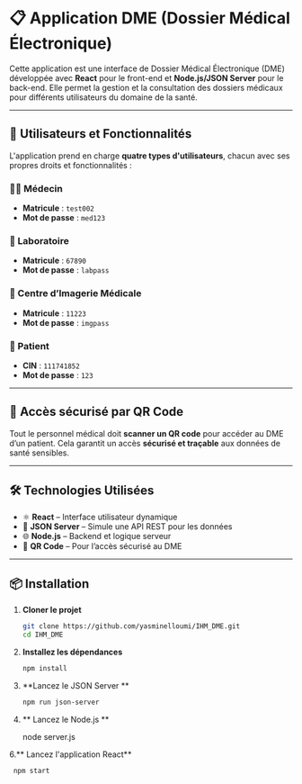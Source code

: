 # 📋 Application DME (Dossier Médical Électronique)

Cette application est une interface de Dossier Médical Électronique (DME) développée avec **React** pour le front-end et **Node.js/JSON Server** pour le back-end. Elle permet la gestion et la consultation des dossiers médicaux pour différents utilisateurs du domaine de la santé.

---

## 👥 Utilisateurs et Fonctionnalités

L'application prend en charge **quatre types d'utilisateurs**, chacun avec ses propres droits et fonctionnalités :

### 🧑‍⚕️ Médecin
- **Matricule** : `test002`  
- **Mot de passe** : `med123`

### 🧪 Laboratoire
- **Matricule** : `67890`  
- **Mot de passe** : `labpass`

### 🏥 Centre d’Imagerie Médicale
- **Matricule** : `11223`  
- **Mot de passe** : `imgpass`

### 🧑 Patient
- **CIN** : `111741852`  
- **Mot de passe** : `123`

---

## 🔐 Accès sécurisé par QR Code

Tout le personnel médical doit **scanner un QR code** pour accéder au DME d’un patient. Cela garantit un accès **sécurisé et traçable** aux données de santé sensibles.

---

## 🛠️ Technologies Utilisées

- ⚛️ **React** – Interface utilisateur dynamique  
- 📡 **JSON Server** – Simule une API REST pour les données  
- 🌐 **Node.js** – Backend et logique serveur  
- 📱 **QR Code** – Pour l’accès sécurisé au DME

---

## 📦 Installation

1. **Cloner le projet**
   ```bash
   git clone https://github.com/yasminelloumi/IHM_DME.git
   cd IHM_DME
   
2. **Installez les dépendances**
    ```bash
   npm install


4. **Lancez le JSON Server **
     ```bash
   npm run json-server


5. ** Lancez le Node.js **
    
   node server.js    

6.** Lancez l'application React**
  ```bash
   npm start




